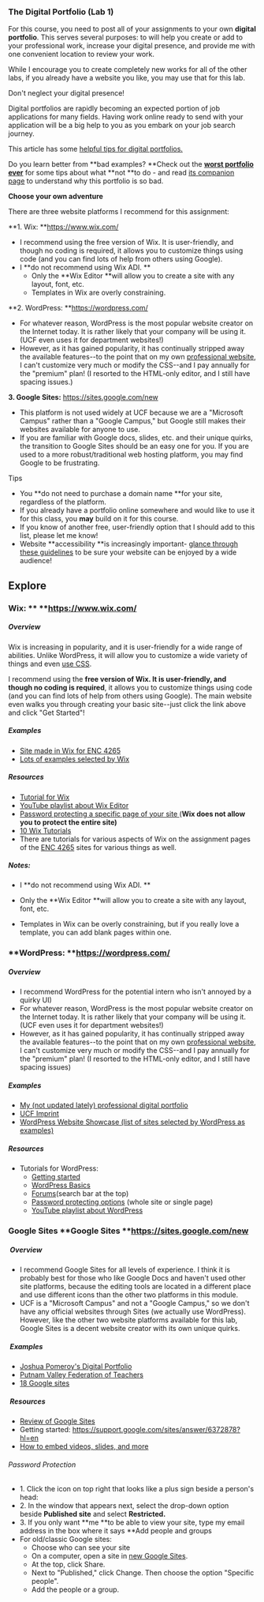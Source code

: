 ### The Digital Portfolio (Lab 1) 

For this course, you need to post all of your assignments to your
own **digital portfolio**. This serves several purposes: to will help
you create or add to your professional work, increase your digital
presence, and provide me with one convenient location to review your
work.

While I encourage you to create completely new works for all of the
other labs, if you already have a website you like, you may use that for
this lab. 

Don\'t neglect your digital presence! 

Digital portfolios are rapidly becoming an expected portion of job
applications for many fields. Having work online ready to send with your
application will be a big help to you as you embark on your job search
journey. 

This article has some [helpful tips for digital
portfolios.](https://www.themuse.com/advice/4-secrets-to-building-a-portfolio-thatll-make-everyone-want-to-hire-you)

Do you learn better from **bad examples? **Check out the [**worst
portfolio
ever**](https://web.archive.org/web/20220501192335/http:/theworstportfolioever.com/) for
some tips about what **not **to do - and read [its companion
page](https://www.alexcornell.com/the-worst-portfolio-ever/) to
understand why this portfolio is so bad.

**Choose your own adventure**

There are three website platforms I recommend for this assignment:

**1. Wix: **<https://www.wix.com/>

-   I recommend using the free version of Wix. It is user-friendly, and
    though no coding is required, it allows you to customize things
    using code (and you can find lots of help from others using Google).
-   I **do not recommend using Wix ADI. **
    -   Only the **Wix Editor **will allow you to create a site with any
        layout, font, etc.
    -   Templates in Wix are overly constraining.

**2. WordPress: **<https://wordpress.com/>

-   For whatever reason, WordPress is the most popular website creator
    on the Internet today. It is rather likely that your company will be
    using it. (UCF even uses it for department websites!)
-   However, as it has gained popularity, it has continually stripped
    away the available features\--to the point that on my
    own [professional website](https://ekjphd.com/), I can\'t customize
    very much or modify the CSS\--and I pay annually for the \"premium\"
    plan! (I resorted to the HTML-only editor, and I still have spacing
    issues.)

**3. Google Sites:** <https://sites.google.com/new> 

-   This platform is not used widely at UCF because we are a \"Microsoft
    Campus\" rather than a \"Google Campus,\" but Google still makes
    their websites available for anyone to use.
-   If you are familiar with Google docs, slides, etc. and their unique
    quirks, the transition to Google Sites should be an easy one for
    you. If you are used to a more robust/traditional web hosting
    platform, you may find Google to be frustrating.

Tips

-   You **do not need to purchase a domain name **for your site,
    regardless of the platform.
-   If you already have a portfolio online somewhere and would like to
    use it for this class, you **may** build on it for this course.
-   If you know of another free, user-friendly option that I should add
    to this list, please let me know!
-   Website **accessibility **is increasingly important- [glance through
    these guidelines](https://www.w3.org/TR/WCAG20/#guidelines) to be
    sure your website can be enjoyed by a wide audience!

## Explore 

### Wix: ** **https://www.wix.com/

##### Overview 

Wix is increasing in popularity, and it is user-friendly for a wide
range of abilities. Unlike WordPress, it will allow you to customize a
wide variety of things and even [use
CSS](https://stackoverflow.com/questions/49877549/how-to-add-custom-css-in-wix-website#:~:text=As%20of%202022%2C%20you%20can,%3E%20tags.).

I recommend using the **free **version of Wix. It is user-friendly, and
though** no coding is required**, it allows you to customize things
using code (and you can find lots of help from others using Google). The
main website even walks you through creating your basic site\--just
click the link above and click \"Get Started\"!

##### Examples 

-   [Site made in Wix for ENC
    4265](https://ekjphd.wixsite.com/enc4265/procedure-video)
-   [Lots of examples selected by
    Wix](https://www.wix.com/explore/websites)

##### Resources 

-   [Tutorial for
    Wix](https://www.websitebuilderexpert.com/website-builders/wix/how-to-use-wix/)
-   [YouTube playlist about Wix
    Editor](https://youtube.com/playlist?list=PL0y_aclKYoYhjq_ifXFDfC3Sh6cEdDW1-)
-   [Password protecting a specific page of your
    site ](https://support.wix.com/en/article/wix-editor-password-protecting-a-specific-page-of-your-site)(**Wix
    does not allow you to protect the entire site)**
-   [10 Wix
    Tutorials](https://www.wix.com/blog/2016/11/10-wix-essential-tutorials/)
-   There are tutorials for various aspects of Wix on the assignment
    pages of the [ENC
    4265](https://ekjphd.wixsite.com/enc4265/procedure-video) sites for
    various things as well.

##### Notes: 

-   I **do not recommend using Wix ADI. **

-   Only the **Wix Editor **will allow you to create a site with any
    layout, font, etc.

-   Templates in Wix can be overly constraining, but if you really love
    a template, you can add blank pages within one.

### **WordPress: **<https://wordpress.com/> 

##### Overview 

-   I recommend WordPress for the potential intern who isn\'t annoyed by
    a quirky UI)
-   For whatever reason, WordPress is the most popular website creator
    on the Internet today. It is rather likely that your company will be
    using it. (UCF even uses it for department websites!)
-   However, as it has gained popularity, it has continually stripped
    away the available features\--to the point that on my
    own [professional website](https://ekjphd.com/), I can\'t customize
    very much or modify the CSS\--and I pay annually for the \"premium\"
    plan! (I resorted to the HTML-only editor, and I still have spacing
    issues)


##### Examples 

-   [My (not updated lately) professional digital
    portfolio](https://ekjphd.com/)
-   [UCF Imprint](https://cah.ucf.edu/imprint/) 
-   [WordPress Website Showcase (list of sites selected by WordPress as
    examples)](https://wordpress.org/showcase/)

##### Resources 

-   Tutorials for WordPress:
    -   [Getting
        started](https://www.wpmadesimple.org/guides/wordpress-basics/)
    -   [WordPress Basics](https://easywpguide.com/wordpress-manual/)
    -   [Forums](https://wordpress.org/support/forums/)(search bar at
        the top)
    -   [Password protecting
        options](https://barn2.com/password-protected-portfolio/%C2%A0) (whole
        site or single page)
    -   [YouTube playlist about
        WordPress](https://youtube.com/playlist?list=PL6nDc7ACvovJovAaL9nMZUoFZrbcbJMqg)

### Google Sites **Google Sites **<https://sites.google.com/new>   

#####  Overview 

-   I recommend Google Sites for all levels of experience. I think it is
    probably best for those who like Google Docs and haven\'t used other
    site platforms, because the editing tools are located in a different
    place and use different icons than the other two platforms in this
    module.
-   UCF is a \"Microsoft Campus\" and not a \"Google Campus,\" so we
    don\'t have any official websites through Sites (we actually use
    WordPress). However, like the other two website platforms available
    for this lab, Google Sites is a decent website creator with its own
    unique quirks.

#####  Examples

-   [Joshua Pomeroy\'s Digital
    Portfolio](https://www.joshuapomeroy.com/)
-   [Putnam Valley Federation of Teachers](https://www.pvft.org/) 
-   [18 Google
    sites](https://www.wixfresh.com/post/google-site-examples)

#####  Resources 

-   [Review of Google
    Sites](https://larryludwig.com/google-sites-review/) 
-   Getting
    started: <https://support.google.com/sites/answer/6372878?hl=en>
-   [How to embed videos, slides, and
    more](https://sites.google.com/sylvaniaschools.org/newsitessample)

###### Password Protection 

-   1\. Click the icon on top right that looks like a plus sign beside a
    person\'s head:
-   2\. In the window that appears next, select the drop-down option
    beside **Published site** and select **Restricted.**
-   3\. If you only want **me **to be able to view your site, type my
    email address in the box where it says **Add people and
    groups
-   For old/classic Google sites:
    -   Choose who can see your site
    -   On a computer, open a site in [new Google
        Sites](https://www.google.com/url?q=https%3A%2F%2Fsites.google.com%2Fnew&sa=D&sntz=1&usg=AFQjCNGHtQOuUR30hB-MnpjPF0T7JZuvhg).
    -   At the top, click Share.
    -   Next to \"Published,\" click Change. Then choose the option
        \"Specific people\".
    -   Add the people or a group.
